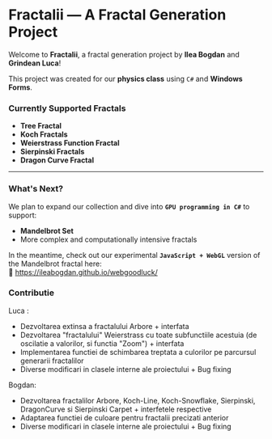 ﻿# Fractalii — A Fractal Generation Project

Welcome to **Fractalii**, a fractal generation project by **Ilea Bogdan** and **Grindean Luca**!

This project was created for our **physics class** using `C#` and **Windows Forms**.

### Currently Supported Fractals
- **Tree Fractal**
- **Koch Fractals**
- **Weierstrass Function Fractal**
- **Sierpinski Fractals**
- **Dragon Curve Fractal**

---

### What's Next?
We plan to expand our collection and dive into **`GPU programming in C#`** to support:
- **Mandelbrot Set**
- More complex and computationally intensive fractals

In the meantime, check out our experimental **`JavaScript + WebGL`** version of the Mandelbrot fractal here:  
🔗 https://ileabogdan.github.io/webgoodluck/

### Contributie
Luca : 
  - Dezvoltarea extinsa a fractalului Arbore + interfata
  - Dezvoltarea "fractalului" Weierstrass cu toate subfunctiile acestuia (de oscilatie a valorilor, si functia "Zoom") + interfata
  - Implementarea functiei de schimbarea treptata a culorilor pe parcursul generarii fractalilor
  - Diverse modificari in clasele interne ale proiectului + Bug fixing

Bogdan:
  - Dezvoltarea fractalilor Arbore, Koch-Line, Koch-Snowflake, Sierpinski, DragonCurve si Sierpinski Carpet + interfetele respective
  - Adaptarea functiei de culoare pentru fractalii precizati anterior
  - Diverse modificari in clasele interne ale proiectului + Bug fixing
